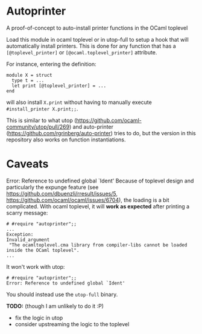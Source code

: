 # Autoprinter
A proof-of-concept to auto-install printer functions in the OCaml toplevel

Load this module in ocaml toplevel or in utop-full to setup a hook that will automatically install printers.
This is done for any function that has a `[@toplevel_printer]` or `[@ocaml.toplevel_printer]` attribute.

For instance, entering the definition:

```
module X = struct
  type t = ...
  let print [@toplevel_printer] = ...
end
```

will also install `X.print` without having to manually execute `#install_printer X.print;;`.

This is similar to what utop (https://github.com/ocaml-community/utop/pull/269) and auto-printer (https://github.com/rgrinberg/auto-printer) tries to do, but the version in this repository also works on function instantiations.

# Caveats
Error: Reference to undefined global `Ident'
Because of toplevel design and particularly the expunge feature (see https://github.com/dbuenzli/rresult/issues/5, https://github.com/ocaml/ocaml/issues/6704), the loading is a bit complicated.
With ocaml toplevel, it will **work as expected** after printing a scarry message:

```
# #require "autoprinter";;
...
Exception:
Invalid_argument
 "The ocamltoplevel.cma library from compiler-libs cannot be loaded inside the OCaml toplevel".
...
```

It won't work with utop:
```
# #require "autoprinter";;
Error: Reference to undefined global `Ident'
```
You should instead use the `utop-full` binary.

**TODO:** (though I am unlikely to do it :P)
- fix the logic in utop
- consider upstreaming the logic to the toplevel
